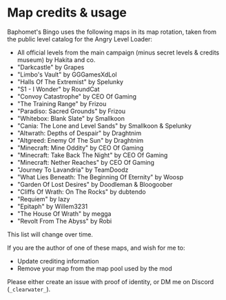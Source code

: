 ﻿# Map credits & usage

Baphomet's Bingo uses the following maps in its map rotation, taken from the public level catalog for the Angry Level Loader:

- All official levels from the main campaign (minus secret levels & credits museum) by Hakita and co.
- "Darkcastle" by Grapes
- "Limbo's Vault" by GGGamesXdLol
- "Halls Of The Extremist" by Spelunky
- "S1 - I Wonder" by RoundCat
- "Convoy Catastrophe" by CEO Of Gaming
- "The Training Range" by Frizou
- "Paradiso: Sacred Grounds" by Frizou
- "Whitebox: Blank Slate" by Smallkoon
- "Cania: The Lone and Level Sands" by Smallkoon & Spelunky
- "Altwrath: Depths of Despair" by Draghtnim
- "Altgreed: Enemy Of The Sun" by Draghtnim
- "Minecraft: Mine Oddity" by CEO Of Gaming
- "Minecraft: Take Back The Night" by CEO Of Gaming
- "Minecraft: Nether Reaches" by CEO Of Gaming
- "Journey To Lavandria" by TeamDoodz
- "What Lies Beneath: The Beginning Of Eternity" by Woosp
- "Garden Of Lost Desires" by Doodleman & Bloogoober
- "Cliffs Of Wrath: On The Rocks" by dubtendo
- "Requiem" by lazy
- "Epitaph" by Willem3231
- "The House Of Wrath" by megga
- "Revolt From The Abyss" by Robi

This list will change over time.

If you are the author of one of these maps, and wish for me to:
- Update crediting information
- Remove your map from the map pool used by the mod

Please either create an issue with proof of identity, or DM me on Discord (`_clearwater_`).